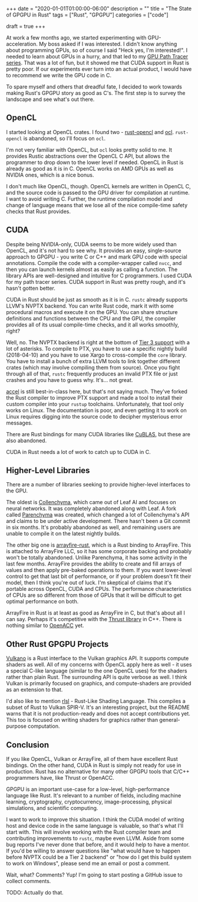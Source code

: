 +++
date = "2020-01-01T01:00:00-06:00"
description = ""
title = "The State of GPGPU in Rust"
tags = ["Rust", "GPGPU"]
categories = ["code"]

draft = true
+++

At work a few months ago, we started experimenting with GPU-acceleration. My boss asked if I was
interested. I didn't know anything about programming GPUs, so of course I said "Heck yes, I'm
interested!". I needed to learn about GPUs in a hurry, and that led to my [GPU Path Tracer
series](/post/writing-gpu-accelerated-path-tracer-part-1.md). That was a lot of fun, but it showed
me that CUDA support in Rust is pretty poor. If our experiments ever turn into an actual product, I
would have to recommend we write the GPU code in C.

To spare myself and others that dreadful fate, I decided to work towards making Rust's GPGPU story
as good as C's. The first step is to survey the landscape and see what's out there.

## OpenCL

I started looking at OpenCL crates. I found two -
[rust-opencl](https://github.com/luqmana/rust-opencl) and [ocl](https://crates.io/crates/ocl).
`rust-opencl` is abandoned, so I'll focus on `ocl`.

I'm not very familiar with OpenCL, but `ocl` looks pretty solid to me. It provides Rustic
abstractions over the OpenCL C API, but allows the programmer to drop down to the lower level if
needed. OpenCL in Rust is already as good as it is in C. OpenCL works on AMD GPUs as well as
NVIDIA ones, which is a nice bonus.

I don't much like OpenCL, though. OpenCL kernels are written in OpenCL C, and the source code is
passed to the GPU driver for compilation at runtime. I want to avoid writing C. Further, the
runtime compilation model and change of language means that we lose all of the nice compile-time
safety checks that Rust provides.

## CUDA

Despite being NVIDIA-only, CUDA seems to be more widely used than OpenCL, and it's not hard to see
why. It provides an easy, single-source approach to GPGPU - you write C or C++ and mark GPU code
with special annotations. Compile the code with a compiler-wrapper called `nvcc`, and then you can
launch kernels almost as easily as calling a function. The library APIs are well-designed and
intuitive for C programmers. I used CUDA for my path tracer series. CUDA support in Rust was pretty
rough, and it's hasn't gotten better.

CUDA in Rust should be just as smooth as it is in C. `rustc` already supports LLVM's NVPTX
backend. You can write Rust code, mark it with some procedural macros and execute it on the GPU.
You can share structure definitions and functions between the CPU and the GPU, the compiler
provides all of its usual compile-time checks, and it all works smoothly, right?

Well, no. The NVPTX backend is right at the bottom of [Tier 3 support](https://forge.rust-lang.org/platform-support.html)
with a lot of asterisks. To compile to PTX, you have to use a specific nightly build (2018-04-10)
and you have to use Xargo to cross-compile the `core` library. You have to install a bunch of extra
LLVM tools to link together different crates (which may involve compiling them from source). Once
you fight through all of that, `rustc` frequently produces an invalid PTX file or just crashes and
you have to guess why. It's... not great.

[accel](https://github.com/rust-accel) is still best-in-class here, but that's not saying much.
They've forked the Rust compiler to improve PTX support and made a tool to install their custom
compiler into your `rustup` toolchains. Unfortunately, that tool only works on Linux. The
documentation is poor, and even getting it to work on Linux requires digging into the source code
to decipher mysterious error messages.

There are Rust bindings for many CUDA libraries like [CuBLAS](https://crates.io/crates/cublas), but
these are also abandoned.

CUDA in Rust needs a lot of work to catch up to CUDA in C.

## Higher-Level Libraries

There are a number of libraries seeking to provide higher-level interfaces to the GPU.

The oldest is [Collenchyma](https://github.com/autumnai/collenchyma), which came out of Leaf AI and
focuses on neural networks. It was completely abandoned along with Leaf. A fork called
[Parenchyma](https://github.com/jonysy/parenchyma) was created, which changed a lot of
Collenchyma's API and claims to be under active development. There hasn't been a Git commit in six
months. It's probably abandoned as well, and remaining users are unable to compile it on the latest
nightly builds.

The other big one is [arrayfire-rust](https://github.com/arrayfire/arrayfire-rust), which is a Rust
binding to ArrayFire. This is attached to ArrayFire LLC, so it has some corporate backing and
probably won't be totally abandoned. Unlike Parenchyma, it has some activity in the last few
months. ArrayFire provides the ability to create and fill arrays of values and then apply pre-baked
operations to them. If you want lower-level control to get that last bit of performance, or if your
problem doesn't fit their model, then I think you're out of luck. I'm skeptical of claims that it's
portable across OpenCL, CUDA and CPUs. The performance characteristics of CPUs are so different
from those of GPUs that it will be difficult to get optimal performance on both.

ArrayFire in Rust is at least as good as ArrayFire in C, but that's about all I can say.
Perhaps it's competitive with the [Thrust library](https://developer.NVIDIA.com/thrust) in C++.
There is nothing similar to [OpenACC](https://developer.NVIDIA.com/openacc) yet.

## Other Rust GPGPU Projects

[Vulkano](https://github.com/vulkano-rs/vulkano) is a Rust interface to the Vulkan graphics API. It
supports compute shaders as well. All of my concerns with OpenCL apply here as well - it uses a
special C-like language (similar to the one OpenCL uses) for the shaders rather than plain Rust.
The surrounding API is quite verbose as well. I think Vulkan is primarily focused on graphics, and
compute-shaders are provided as an extension to that.

I'd also like to mention [rlsl](https://github.com/MaikKlein/rlsl) - Rust-Like Shading Language.
This compiles a subset of Rust to Vulkan SPIR-V. It's an interesting project, but the README warns
that it is not production-ready and does not accept contributions yet. This too is focused on
writing shaders for graphics rather than general-purpose computation.

## Conclusion

If you like OpenCL, Vulkan or ArrayFire, all of them have excellent Rust bindings. On the other
hand, CUDA in Rust is simply not ready for use in production. Rust has no alternative for many
other GPGPU tools that C/C++ programmers have, like Thrust or OpenACC.

GPGPU is an important use-case for a low-level, high-performance language like Rust. It's relevant
to a number of fields, including machine learning, cryptography, cryptocurrency, image-processing,
physical simulations, and scientific computing.

I want to work to improve this situation. I think the CUDA model of writing host and device code in
the same language is valuable, so that's what I'll start with. This will involve working with the
Rust compiler team and contributing improvements to `rustc`, maybe even LLVM. Aside from some bug
reports I've never done that before, and it would help to have a mentor. If you'd be willing to
answer questions like "what would have to happen before NVPTX could be a Tier 2 backend" or "how do
I get this build system to work on Windows", please send me an email or post a comment.

Wait, what? Comments? Yup! I'm going to start posting a GitHub issue to collect comments.

TODO: Actually do that.